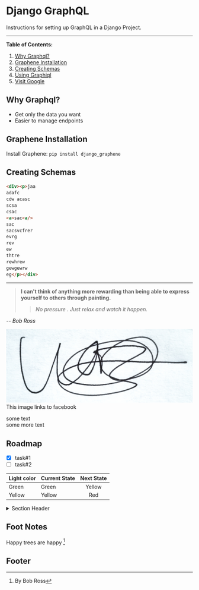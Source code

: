 # Django GraphQL

Instructions for setting up GraphQL in a Django Project.

---

**Table of Contents:**

1. [Why Graphql?](#why-graphql)
1. [Graphene Installation](#graphene-installation)
1. [Creating Schemas](#creating-schemas)
1. [Using Graphiql]()
1. [Visit Google](https://www.google.com)

## Why Graphql?
- Get only the data you want 
- Easier to manage endpoints

## Graphene Installation

Install Graphene: `pip install django_graphene`

## Creating Schemas

```html
<div><p>jaa
adafc
cdw acasc
scsa
csac
<a>sac<a/>
sac
sacsvcfrer
evrg
rev
ew
thtre
rewhrew
gewgewrw
eg</p></div>
```

---

> **I can't think of anything more rewarding than being able to express yourself to others through painting.**
>
>> *No pressure . Just relax and watch it happen.*

-- *Bob Ross*

[![Picture](./IMG_20220207_143440copy.jpg)](https://facebook.com)
This image links to facebook

some text <br> some more text

## Roadmap

- [x] task#1
- [ ] task#2

| Light color | Current State | Next State |
|:------ |:------ |:------:|
| Green | Green | Yellow|
| Yellow | Yellow | Red |

<details>
<summary>Section Header</summary>

Section body text

- hello
- hey
- test
</details>

## Foot Notes 

Happy trees are happy [^1]

## Footer

[^1]: By Bob Ross